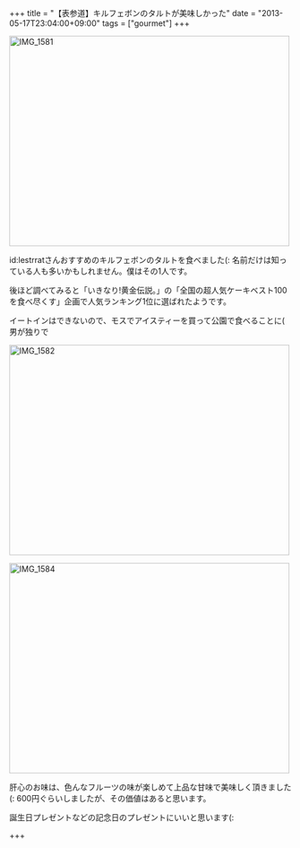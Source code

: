 +++
title =  "【表参道】キルフェボンのタルトが美味しかった"
date =  "2013-05-17T23:04:00+09:00"
tags = ["gourmet"]
+++
<p><a href="http://www.flickr.com/photos/68742489@N02/8747834134/" title="IMG_1581 by umeyuki1326, on Flickr"><img src="http://farm8.staticflickr.com/7300/8747834134_bdb4145c64.jpg" width="500" height="375" alt="IMG_1581"></a></p>

<p>id:lestrratさんおすすめのキルフェボンのタルトを食べました(:
名前だけは知っている人も多いかもしれません。僕はその1人です。</p>

<p>後ほど調べてみると「いきなり!黄金伝説。」の「全国の超人気ケーキベスト100を食べ尽くす」企画で人気ランキング1位に選ばれたようです。</p>

<p>イートインはできないので、モスでアイスティーを買って公園で食べることに( 男が独りで</p>

<p><a href="http://www.flickr.com/photos/68742489@N02/8746713315/" title="IMG_1582 by umeyuki1326, on Flickr"><img src="http://farm9.staticflickr.com/8121/8746713315_4edfcb84d5.jpg" width="500" height="375" alt="IMG_1582"></a></p>

<p><a href="http://www.flickr.com/photos/68742489@N02/8746712995/" title="IMG_1584 by umeyuki1326, on Flickr"><img src="http://farm8.staticflickr.com/7299/8746712995_0c6ba81173.jpg" width="500" height="375" alt="IMG_1584"></a></p>

<p>肝心のお味は、色んなフルーツの味が楽しめて上品な甘味で美味しく頂きました(:
600円ぐらいしましたが、その価値はあると思います。</p>

<p>誕生日プレゼントなどの記念日のプレゼントにいいと思います(:</p>

+++
